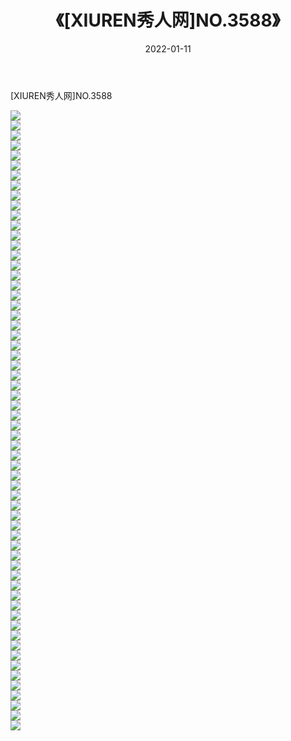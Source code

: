 ﻿---
layout: post
title:  《[XIUREN秀人网]NO.3588》
date:   2022-01-11
img: http://pic.660000.xyz/1:/秀人网/秀人网第04部分/[XIUREN秀人网]NO.3588/000.jpg
categories: [美女, 清纯, 唯美]
---

[XIUREN秀人网]NO.3588

 ![](http://pic.660000.xyz/1:/秀人网/秀人网第04部分/[XIUREN秀人网]NO.3588/001.jpg) <br>![](http://pic.660000.xyz/1:/秀人网/秀人网第04部分/[XIUREN秀人网]NO.3588/002.jpg) <br>![](http://pic.660000.xyz/1:/秀人网/秀人网第04部分/[XIUREN秀人网]NO.3588/003.jpg) <br>![](http://pic.660000.xyz/1:/秀人网/秀人网第04部分/[XIUREN秀人网]NO.3588/004.jpg) <br>![](http://pic.660000.xyz/1:/秀人网/秀人网第04部分/[XIUREN秀人网]NO.3588/005.jpg) <br>![](http://pic.660000.xyz/1:/秀人网/秀人网第04部分/[XIUREN秀人网]NO.3588/006.jpg) <br>![](http://pic.660000.xyz/1:/秀人网/秀人网第04部分/[XIUREN秀人网]NO.3588/007.jpg) <br>![](http://pic.660000.xyz/1:/秀人网/秀人网第04部分/[XIUREN秀人网]NO.3588/008.jpg) <br>![](http://pic.660000.xyz/1:/秀人网/秀人网第04部分/[XIUREN秀人网]NO.3588/009.jpg) <br>![](http://pic.660000.xyz/1:/秀人网/秀人网第04部分/[XIUREN秀人网]NO.3588/010.jpg) <br>![](http://pic.660000.xyz/1:/秀人网/秀人网第04部分/[XIUREN秀人网]NO.3588/011.jpg) <br>![](http://pic.660000.xyz/1:/秀人网/秀人网第04部分/[XIUREN秀人网]NO.3588/012.jpg) <br>![](http://pic.660000.xyz/1:/秀人网/秀人网第04部分/[XIUREN秀人网]NO.3588/013.jpg) <br>![](http://pic.660000.xyz/1:/秀人网/秀人网第04部分/[XIUREN秀人网]NO.3588/014.jpg) <br>![](http://pic.660000.xyz/1:/秀人网/秀人网第04部分/[XIUREN秀人网]NO.3588/015.jpg) <br>![](http://pic.660000.xyz/1:/秀人网/秀人网第04部分/[XIUREN秀人网]NO.3588/016.jpg) <br>![](http://pic.660000.xyz/1:/秀人网/秀人网第04部分/[XIUREN秀人网]NO.3588/017.jpg) <br>![](http://pic.660000.xyz/1:/秀人网/秀人网第04部分/[XIUREN秀人网]NO.3588/018.jpg) <br>![](http://pic.660000.xyz/1:/秀人网/秀人网第04部分/[XIUREN秀人网]NO.3588/019.jpg) <br>![](http://pic.660000.xyz/1:/秀人网/秀人网第04部分/[XIUREN秀人网]NO.3588/020.jpg) <br>![](http://pic.660000.xyz/1:/秀人网/秀人网第04部分/[XIUREN秀人网]NO.3588/021.jpg) <br>![](http://pic.660000.xyz/1:/秀人网/秀人网第04部分/[XIUREN秀人网]NO.3588/022.jpg) <br>![](http://pic.660000.xyz/1:/秀人网/秀人网第04部分/[XIUREN秀人网]NO.3588/023.jpg) <br>![](http://pic.660000.xyz/1:/秀人网/秀人网第04部分/[XIUREN秀人网]NO.3588/024.jpg) <br>![](http://pic.660000.xyz/1:/秀人网/秀人网第04部分/[XIUREN秀人网]NO.3588/025.jpg) <br>![](http://pic.660000.xyz/1:/秀人网/秀人网第04部分/[XIUREN秀人网]NO.3588/026.jpg) <br>![](http://pic.660000.xyz/1:/秀人网/秀人网第04部分/[XIUREN秀人网]NO.3588/027.jpg) <br>![](http://pic.660000.xyz/1:/秀人网/秀人网第04部分/[XIUREN秀人网]NO.3588/028.jpg) <br>![](http://pic.660000.xyz/1:/秀人网/秀人网第04部分/[XIUREN秀人网]NO.3588/029.jpg) <br>![](http://pic.660000.xyz/1:/秀人网/秀人网第04部分/[XIUREN秀人网]NO.3588/030.jpg) <br>![](http://pic.660000.xyz/1:/秀人网/秀人网第04部分/[XIUREN秀人网]NO.3588/031.jpg) <br>![](http://pic.660000.xyz/1:/秀人网/秀人网第04部分/[XIUREN秀人网]NO.3588/032.jpg) <br>![](http://pic.660000.xyz/1:/秀人网/秀人网第04部分/[XIUREN秀人网]NO.3588/033.jpg) <br>![](http://pic.660000.xyz/1:/秀人网/秀人网第04部分/[XIUREN秀人网]NO.3588/034.jpg) <br>![](http://pic.660000.xyz/1:/秀人网/秀人网第04部分/[XIUREN秀人网]NO.3588/035.jpg) <br>![](http://pic.660000.xyz/1:/秀人网/秀人网第04部分/[XIUREN秀人网]NO.3588/036.jpg) <br>![](http://pic.660000.xyz/1:/秀人网/秀人网第04部分/[XIUREN秀人网]NO.3588/037.jpg) <br>![](http://pic.660000.xyz/1:/秀人网/秀人网第04部分/[XIUREN秀人网]NO.3588/038.jpg) <br>![](http://pic.660000.xyz/1:/秀人网/秀人网第04部分/[XIUREN秀人网]NO.3588/039.jpg) <br>![](http://pic.660000.xyz/1:/秀人网/秀人网第04部分/[XIUREN秀人网]NO.3588/040.jpg) <br>![](http://pic.660000.xyz/1:/秀人网/秀人网第04部分/[XIUREN秀人网]NO.3588/041.jpg) <br>![](http://pic.660000.xyz/1:/秀人网/秀人网第04部分/[XIUREN秀人网]NO.3588/042.jpg) <br>![](http://pic.660000.xyz/1:/秀人网/秀人网第04部分/[XIUREN秀人网]NO.3588/043.jpg) <br>![](http://pic.660000.xyz/1:/秀人网/秀人网第04部分/[XIUREN秀人网]NO.3588/044.jpg) <br>![](http://pic.660000.xyz/1:/秀人网/秀人网第04部分/[XIUREN秀人网]NO.3588/045.jpg) <br>![](http://pic.660000.xyz/1:/秀人网/秀人网第04部分/[XIUREN秀人网]NO.3588/046.jpg) <br>![](http://pic.660000.xyz/1:/秀人网/秀人网第04部分/[XIUREN秀人网]NO.3588/047.jpg) <br>![](http://pic.660000.xyz/1:/秀人网/秀人网第04部分/[XIUREN秀人网]NO.3588/048.jpg) <br>![](http://pic.660000.xyz/1:/秀人网/秀人网第04部分/[XIUREN秀人网]NO.3588/049.jpg) <br>![](http://pic.660000.xyz/1:/秀人网/秀人网第04部分/[XIUREN秀人网]NO.3588/050.jpg) <br>![](http://pic.660000.xyz/1:/秀人网/秀人网第04部分/[XIUREN秀人网]NO.3588/051.jpg) <br>![](http://pic.660000.xyz/1:/秀人网/秀人网第04部分/[XIUREN秀人网]NO.3588/052.jpg) <br>![](http://pic.660000.xyz/1:/秀人网/秀人网第04部分/[XIUREN秀人网]NO.3588/053.jpg) <br>![](http://pic.660000.xyz/1:/秀人网/秀人网第04部分/[XIUREN秀人网]NO.3588/054.jpg) <br>![](http://pic.660000.xyz/1:/秀人网/秀人网第04部分/[XIUREN秀人网]NO.3588/055.jpg) <br>![](http://pic.660000.xyz/1:/秀人网/秀人网第04部分/[XIUREN秀人网]NO.3588/056.jpg) <br>![](http://pic.660000.xyz/1:/秀人网/秀人网第04部分/[XIUREN秀人网]NO.3588/057.jpg) <br>![](http://pic.660000.xyz/1:/秀人网/秀人网第04部分/[XIUREN秀人网]NO.3588/058.jpg) <br>![](http://pic.660000.xyz/1:/秀人网/秀人网第04部分/[XIUREN秀人网]NO.3588/059.jpg) <br>![](http://pic.660000.xyz/1:/秀人网/秀人网第04部分/[XIUREN秀人网]NO.3588/060.jpg) <br>![](http://pic.660000.xyz/1:/秀人网/秀人网第04部分/[XIUREN秀人网]NO.3588/061.jpg) <br>![](http://pic.660000.xyz/1:/秀人网/秀人网第04部分/[XIUREN秀人网]NO.3588/062.jpg) <br>